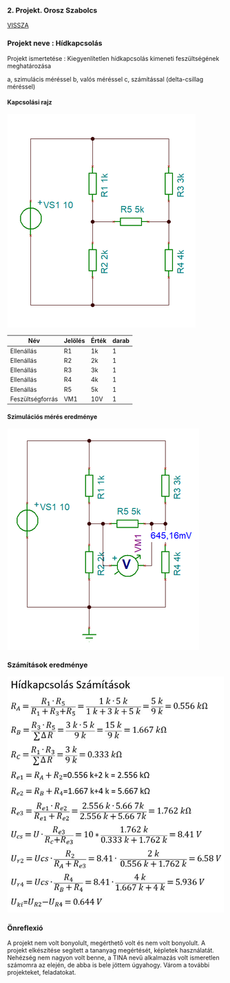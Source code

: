 ### 2. Projekt. Orosz Szabolcs
[VISSZA](https://oroszszr.github.io/portfolio/)

### Projekt neve : Hídkapcsolás
Projekt ismertetése : Kiegyenlítetlen hídkapcsolás kimeneti feszültségének meghatározása

a, szimulácis méréssel 
b, valós méréssel
c, számítással (delta-csillag méréssel)

#### Kapcsolási rajz
![kapcsolasirajz](OroszSzabolcs_PR-1.1.PNG "kapcsolási rajz")

|Név|Jelölés|Érték|darab|
|----|----|----|------|
|Ellenállás|R1|1k|1|
|Ellenállás|R2|2k|1|
|Ellenállás|R3|3k|1|
|Ellenállás|R4|4k|1|
|Ellenállás|R5|5k|1|
|Feszültségforrás|VM1|10V|1|

#### Szimulációs mérés eredménye
![szimulaciosmereseredmenye](OroszSzabolcs_PR-1.2.PNG "Szimulációs mérés eredménye")

### Számítások eredménye
![Szamitasok](szamitasok.JPG "Számítások")

### Önreflexió
A projekt nem volt bonyolult, megérthető volt és nem volt bonyolult. A projekt elkészítése segített a tananyag megértését, képletek használatát. Nehézség nem nagyon volt benne, a TINA nevű alkalmazás volt ismeretlen számomra az elején, de abba is bele jöttem úgyahogy.
Várom a további projekteket, feladatokat.